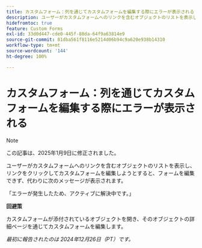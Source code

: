 ```yaml
---
title: カスタムフォーム：列を通じてカスタムフォームを編集する際にエラーが表示される
description: ユーザーがカスタムフォームへのリンクを含むオブジェクトのリストを表示し、リンクをクリックしてカスタムフォームを編集しようとすると、フォームを編集できず、エラーメッセージが表示されます。 回避策はあります
hidefromtoc: true
feature: Custom Forms
exl-id: 33d0d447-cde0-445f-80da-64f9a63814e9
source-git-commit: 81dba561f8116e5214d06b94c9a620e938b14310
workflow-type: tm+mt
source-wordcount: '144'
ht-degree: 100%

---
```


# カスタムフォーム：列を通じてカスタムフォームを編集する際にエラーが表示される

>[!NOTE]
>
>この記事は、2025年1月9日に修正されました。

ユーザーがカスタムフォームへのリンクを含むオブジェクトのリストを表示し、リンクをクリックしてカスタムフォームを編集しようとすると、フォームを編集できず、代わりに次のメッセージが表示されます。

「エラーが発生したため、アクティブに解決中です。」

**回避策**

カスタムフォームが添付されているオブジェクトを開き、そのオブジェクトの詳細ページを通じてカスタムフォームを編集します。

_最初に報告されたのは 2024年12月26日（PT）です。_
